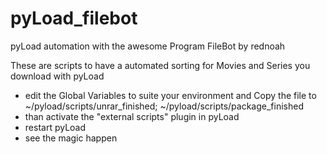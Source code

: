 pyLoad_filebot
==============

pyLoad automation with the awesome Program FileBot by rednoah


These are scripts to have a automated sorting for Movies and Series you download with pyLoad

- edit the Global Variables to suite your environment and Copy the file to ~/pyload/scripts/unrar_finished; ~/pyload/scripts/package_finished
- than activate the "external scripts" plugin in pyLoad 
- restart pyLoad
- see the magic happen
